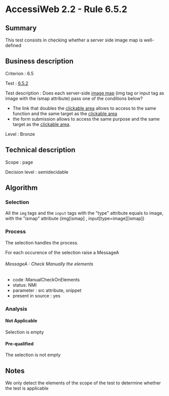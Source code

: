 # AccessiWeb 2.2 - Rule 6.5.2

## Summary

This test consists in checking whether a server side image map is
well-defined

## Business description

Criterion : 6.5

Test : [6.5.2](http://www.accessiweb.org/index.php/accessiweb-22-english-version.html#test-6-5-2)

Test description : Does each server-side [image map](http://www.accessiweb.org/index.php/glossary-76.html#mImgReactive) (img tag or input tag as image with the ismap attribute) pass one of the conditions below?

-   The link that doubles the [clickable area](http://www.accessiweb.org/index.php/glossary-76.html#mZoneCliquable) allows to access to the same function and the same target as the [clickable area](http://www.accessiweb.org/index.php/glossary-76.html#mZoneCliquable)
-   the form submission allows to access the same purpose and the same target as the [clickable area](http://www.accessiweb.org/index.php/glossary-76.html#mZoneCliquable).

Level : Bronze

## Technical description

Scope : page

Decision level :
semidecidable

## Algorithm

### Selection

All the `img` tags and the `input` tags with the "type" attribute
equals to image, with the "ismap" attribute (img[ismap] ,
input[type=image][ismap])

### Process

The selection handles the process.

For each occurence of the selection raise a MessageA

###### MessageA : Check Manually the elements

-   code :ManualCheckOnElements
-   status: NMI
-   parameter : src attribute, snippet
-   present in source : yes

### Analysis

#### Not Applicable

Selection is empty

#### Pre-qualified

The selection is not empty

## Notes

We only detect the elements of the scope of the test to determine
whether the test is applicable
